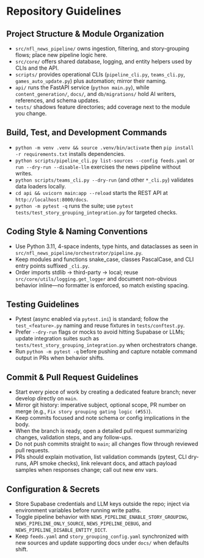 # Repository Guidelines

## Project Structure & Module Organization
- `src/nfl_news_pipeline/` owns ingestion, filtering, and story-grouping flows; place new pipeline logic here.
- `src/core/` offers shared database, logging, and entity helpers used by CLIs and the API.
- `scripts/` provides operational CLIs (`pipeline_cli.py`, `teams_cli.py`, `games_auto_update.py`) plus automation; mirror their naming.
- `api/` runs the FastAPI service (`python main.py`), while `content_generation/`, `docs/`, and `db/migrations/` hold AI writers, references, and schema updates.
- `tests/` shadows feature directories; add coverage next to the module you change.

## Build, Test, and Development Commands
- `python -m venv .venv && source .venv/bin/activate` then `pip install -r requirements.txt` installs dependencies.
- `python scripts/pipeline_cli.py list-sources --config feeds.yaml` or `run --dry-run --disable-llm` exercises the news pipeline without writes.
- `python scripts/teams_cli.py --dry-run` (and other `*_cli.py`) validates data loaders locally.
- `cd api && uvicorn main:app --reload` starts the REST API at `http://localhost:8000/docs`.
- `python -m pytest -q` runs the suite; use `pytest tests/test_story_grouping_integration.py` for targeted checks.

## Coding Style & Naming Conventions
- Use Python 3.11, 4-space indents, type hints, and dataclasses as seen in `src/nfl_news_pipeline/orchestrator/pipeline.py`.
- Keep modules and functions snake_case, classes PascalCase, and CLI entry points suffixed `_cli.py`.
- Order imports stdlib → third-party → local; reuse `src/core/utils/logging.get_logger` and document non-obvious behavior inline—no formatter is enforced, so match existing spacing.

## Testing Guidelines
- Pytest (async enabled via `pytest.ini`) is standard; follow the `test_<feature>.py` naming and reuse fixtures in `tests/conftest.py`.
- Prefer `--dry-run` flags or mocks to avoid hitting Supabase or LLMs; update integration suites such as `tests/test_story_grouping_integration.py` when orchestrators change.
- Run `python -m pytest -q` before pushing and capture notable command output in PRs when behavior shifts.

## Commit & Pull Request Guidelines
- Start every piece of work by creating a dedicated feature branch; never develop directly on `main`.
- Mirror git history: imperative subject, optional scope, PR number on merge (e.g., `Fix story grouping gating logic (#55)`).
- Keep commits focused and note schema or config implications in the body.
- When the branch is ready, open a detailed pull request summarizing changes, validation steps, and any follow-ups.
- Do not push commits straight to `main`; all changes flow through reviewed pull requests.
- PRs should explain motivation, list validation commands (pytest, CLI dry-runs, API smoke checks), link relevant docs, and attach payload samples when responses change; call out new env vars.

## Configuration & Secrets
- Store Supabase credentials and LLM keys outside the repo; inject via environment variables before running write paths.
- Toggle pipeline behavior with `NEWS_PIPELINE_ENABLE_STORY_GROUPING`, `NEWS_PIPELINE_ONLY_SOURCE`, `NEWS_PIPELINE_DEBUG`, and `NEWS_PIPELINE_DISABLE_ENTITY_DICT`.
- Keep `feeds.yaml` and `story_grouping_config.yaml` synchronized with new sources and update supporting docs under `docs/` when defaults shift.
